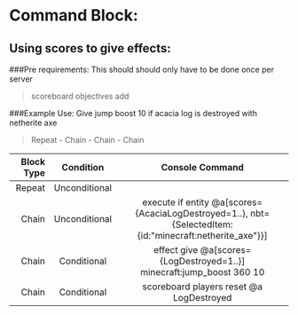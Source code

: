 # Command Block:

## Using scores to give effects:
###Pre requirements:
This should should only have to be done once per server

>scoreboard objectives add <name> <event>
  
###Example Use: Give jump boost 10 if acacia log is destroyed with netherite axe
>Repeat - Chain - Chain - Chain

|Block Type|Condition|Console Command|
|---:|:---:|:---:|
|Repeat|Unconditional||
|Chain|Unconditional|execute if entity @a[scores={AcaciaLogDestroyed=1..}, nbt={SelectedItem:{id:"minecraft:netherite_axe"}}]|
|Chain|Conditional|effect give @a[scores={LogDestroyed=1..}] minecraft:jump_boost 360 10|
|Chain|Conditional|scoreboard players reset @a LogDestroyed|
